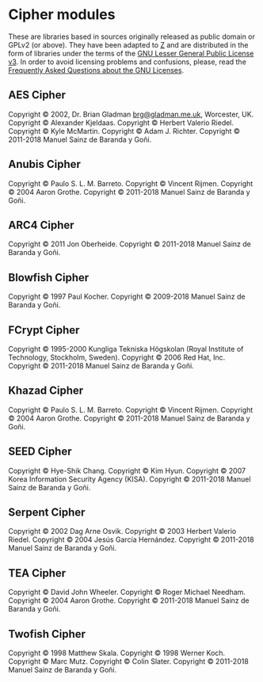 # Cipher modules
These are libraries based in sources originally released as public domain or GPLv2 (or above). They have been adapted to [Z](http://github.com/redcode/Z) and are distributed in the form of libraries under the terms of the [GNU Lesser General Public License v3](http://www.gnu.org/copyleft/lgpl.html). In order to avoid licensing problems and confusions, please, read the [Frequently Asked Questions about the GNU Licenses](http://www.gnu.org/licenses/gpl-faq.en.html#AllCompatibility).

## AES Cipher
Copyright © 2002, Dr. Brian Gladman <brg@gladman.me.uk>, Worcester, UK.
Copyright © Alexander Kjeldaas.
Copyright © Herbert Valerio Riedel.
Copyright © Kyle McMartin.
Copyright © Adam J. Richter.
Copyright © 2011-2018 Manuel Sainz de Baranda y Goñi.

## Anubis Cipher
Copyright © Paulo S. L. M. Barreto.
Copyright © Vincent Rijmen.
Copyright © 2004 Aaron Grothe.
Copyright © 2011-2018 Manuel Sainz de Baranda y Goñi.

## ARC4 Cipher
Copyright © 2011 Jon Oberheide.
Copyright © 2011-2018 Manuel Sainz de Baranda y Goñi.

## Blowfish Cipher
Copyright © 1997 Paul Kocher.
Copyright © 2009-2018 Manuel Sainz de Baranda y Goñi.

## FCrypt Cipher
Copyright © 1995-2000 Kungliga Tekniska Högskolan (Royal Institute of Technology, Stockholm, Sweden).
Copyright © 2006 Red Hat, Inc.
Copyright © 2011-2018 Manuel Sainz de Baranda y Goñi.

## Khazad Cipher
Copyright © Paulo S. L. M. Barreto.
Copyright © Vincent Rijmen.
Copyright © 2004 Aaron Grothe.
Copyright © 2011-2018 Manuel Sainz de Baranda y Goñi.

## SEED Cipher
Copyright © Hye-Shik Chang.
Copyright © Kim Hyun.
Copyright © 2007 Korea Information Security Agency (KISA).
Copyright © 2011-2018 Manuel Sainz de Baranda y Goñi.

## Serpent Cipher
Copyright © 2002 Dag Arne Osvik.
Copyright © 2003 Herbert Valerio Riedel.
Copyright © 2004 Jesús García Hernández.
Copyright © 2011-2018 Manuel Sainz de Baranda y Goñi.

## TEA Cipher
Copyright © David John Wheeler.
Copyright © Roger Michael Needham.
Copyright © 2004 Aaron Grothe.
Copyright © 2011-2018 Manuel Sainz de Baranda y Goñi.

## Twofish Cipher
Copyright © 1998 Matthew Skala.
Copyright © 1998 Werner Koch.
Copyright © Marc Mutz.
Copyright © Colin Slater.
Copyright © 2011-2018 Manuel Sainz de Baranda y Goñi.
